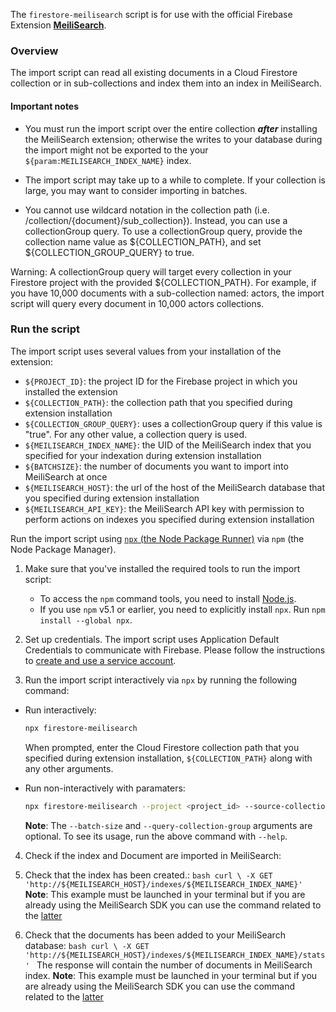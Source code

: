 The `firestore-meilisearch` script is for use with the official Firebase Extension [**MeiliSearch**](https://github.com/firebase/extensions/tree/main/firestore-meilisearch).

### Overview

The import script can read all existing documents in a Cloud Firestore collection or in sub-collections and index them into an index in MeiliSearch.

#### Important notes

- You must run the import script over the entire collection **_after_** installing the MeiliSearch extension; otherwise the writes to your database during the import might not be exported to the your `${param:MEILISEARCH_INDEX_NAME}` index.

- The import script may take up to a while to complete. If your collection is large, you may want to consider importing in batches.

- You cannot use wildcard notation in the collection path (i.e. /collection/{document}/sub_collection}). Instead, you can use a collectionGroup query. To use a collectionGroup query, provide the collection name value as ${COLLECTION_PATH}, and set ${COLLECTION_GROUP_QUERY} to true.

Warning: A collectionGroup query will target every collection in your Firestore project with the provided ${COLLECTION_PATH}. For example, if you have 10,000 documents with a sub-collection named: actors, the import script will query every document in 10,000 actors collections.

### Run the script

The import script uses several values from your installation of the extension:

- `${PROJECT_ID}`: the project ID for the Firebase project in which you installed the extension
- `${COLLECTION_PATH}`: the collection path that you specified during extension installation
- `${COLLECTION_GROUP_QUERY}`: uses a collectionGroup query if this value is "true". For any other value, a collection query is used.
- `${MEILISEARCH_INDEX_NAME}`: the UID of the MeiliSearch index that you specified for your indexation during extension installation
- `${BATCHSIZE}`: the number of documents you want to import into MeiliSearch at once
- `${MEILISEARCH_HOST}`: the url of the host of the MeiliSearch database that you specified during extension installation
- `${MEILISEARCH_API_KEY}`: the MeiliSearch API key with permission to perform actions on indexes you specified during extension installation

Run the import script using [`npx` (the Node Package Runner)](https://www.npmjs.com/package/npx) via `npm` (the Node Package Manager).

1.  Make sure that you've installed the required tools to run the import script:

    - To access the `npm` command tools, you need to install [Node.js](https://www.nodejs.org/).
    - If you use `npm` v5.1 or earlier, you need to explicitly install `npx`. Run `npm install --global npx`.

2.  Set up credentials. The import script uses Application Default Credentials to communicate with Firebase. Please follow the instructions to [create and use a service account](https://cloud.google.com/docs/authentication/production#obtaining_and_providing_service_account_credentials_manually).

3.  Run the import script interactively via `npx` by running the following command:

  - Run interactively:
    ```bash
    npx firestore-meilisearch
    ```
    When prompted, enter the Cloud Firestore collection path that you specified during extension installation, `${COLLECTION_PATH}` along with any other arguments.

  - Run non-interactively with paramaters:
    ```bash
    npx firestore-meilisearch --project <project_id> --source-collection-path <collection_name> --index <index_uid> --batch-size 300 --non-interactive -H <host_address> -a <api_key>
    ```
    **Note**: The `--batch-size` and `--query-collection-group` arguments are optional. To see its usage, run the above command with `--help`.

4. Check if the index and Document are imported in MeiliSearch:

  1. Check that the index has been created.:
    ```bash
    curl \
      -X GET 'http://${MEILISEARCH_HOST}/indexes/${MEILISEARCH_INDEX_NAME}'
    ```
    **Note**:  This example must be launched in your terminal but if you are already using the MeiliSearch SDK you can use the command related to the [latter](https://docs.meilisearch.com/reference/api/indexes.html#get-one-index)

  2. Check that the documents has been added to your MeiliSearch database:
    ```bash
    curl \
      -X GET 'http://${MEILISEARCH_HOST}/indexes/${MEILISEARCH_INDEX_NAME}/stats'
    ```
    The response will contain the number of documents in MeiliSearch index.
    **Note**:  This example must be launched in your terminal but if you are already using the MeiliSearch SDK you can use the command related to the [latter](https://docs.meilisearch.com/reference/api/stats.html#get-stat-of-an-index)
